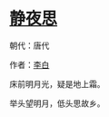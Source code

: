 # [静夜思](http://so.gushiwen.org/view_7816.aspx)

朝代：唐代

作者：[李白](http://so.gushiwen.org/author_247.aspx)

<p>床前明月光，疑是地上霜。

举头望明月，低头思故乡。</p>

